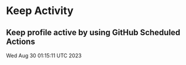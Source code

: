 # Keep Activity 
Keep profile active by using GitHub Scheduled Actions
--- 
Wed Aug 30 01:15:11 UTC 2023